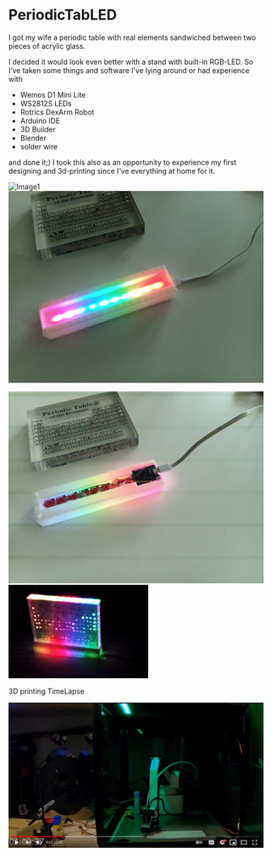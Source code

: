 # PeriodicTabLED
I got my wife a periodic table with real elements sandwiched between two pieces of acrylic glass.

I decided it would look even better with a stand with built-in RGB-LED.
So I've taken some things and software I've lying around or had experience with
* Wemos D1 Mini Lite
* WS2812S LEDs 
* Rotrics DexArm Robot
* Arduino IDE
* 3D Builder
* Blender
* solder wire 

and done it;)
I took this also as an opportunity to experience my first designing and 3d-printing since I've everything at home for it.

![Image1](./Images/IMG1.jpg)
![Image2](./Images/IMG2.jpg)

![Image3](./Images/IMG3.jpg)
![Image4](./Images/GIF1.gif)

3D printing TimeLapse

[![3D printing TimeLapse](./Images/Print1.jpg)](https://youtu.be/5PhdjpKD250)
